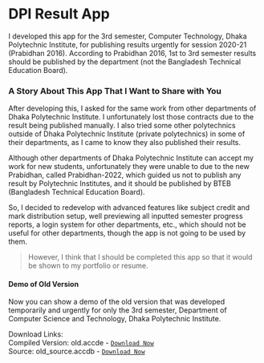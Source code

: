 # DPI Result App

I developed this app for the 3rd semester, Computer Technology, Dhaka Polytechnic Institute, for publishing results urgently for session 2020-21 (Prabidhan 2016). According to Prabidhan 2016, 1st to 3rd semester results should be published by the department (not the Bangladesh Technical Education Board).

### A Story About This App That I Want to Share with You

After developing this, I asked for the same work from other departments of Dhaka Polytechnic Institute. I unfortunately lost those contracts due to the result being published manually. I also tried some other polytechnics outside of Dhaka Polytechnic Institute (private polytechnics) in some of their departments, as I came to know they also published their results.

Although other departments of Dhaka Polytechnic Institute can accept my work for new students, unfortunately they were unable to due to the new Prabidhan, called Prabidhan-2022, which guided us not to publish any result by Polytechnic Institutes, and it should be published by BTEB (Bangladesh Technical Education Board).

So, I decided to redevelop with advanced features like subject credit and mark distribution setup, well previewing all inputted semester progress reports, a login system for other departments, etc., which should not be useful for other departments, though the app is not going to be used by them.

> However, I think that I should be completed this app so that it would be shown to my portfolio or resume.

#### Demo of Old Version

Now you can show a demo of the old version that was developed temporarily and urgently for only the 3rd semester, Department of Computer Science and Technology, Dhaka Polytechnic Institute.

Download Links: \
Compiled Version: old.accde - [`Download Now`](/old.accde "download") \
Source: old_source.accdb - [`Download Now`](/old_source.accdb "download")
